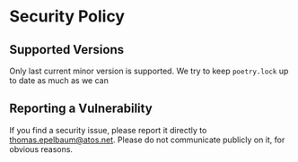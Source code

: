 # Security Policy

## Supported Versions

Only last current minor version is supported. We try to keep `poetry.lock` up to date as much as we can

## Reporting a Vulnerability

If you find a security issue, please report it directly to thomas.epelbaum@atos.net. Please do not communicate publicly on it, for obvious reasons.
